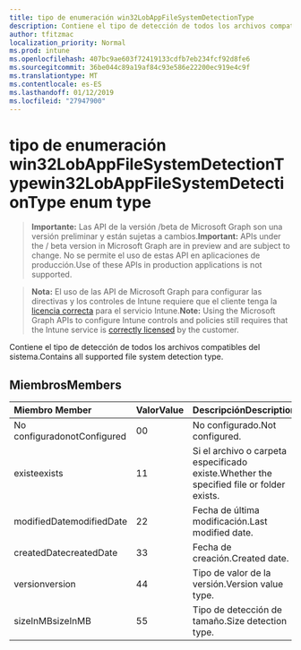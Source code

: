```yaml
---
title: tipo de enumeración win32LobAppFileSystemDetectionType
description: Contiene el tipo de detección de todos los archivos compatibles del sistema.
author: tfitzmac
localization_priority: Normal
ms.prod: intune
ms.openlocfilehash: 407bc9ae603f72419133cdfb7eb234fcf92d8fe6
ms.sourcegitcommit: 36be044c89a19af84c93e586e22200ec919e4c9f
ms.translationtype: MT
ms.contentlocale: es-ES
ms.lasthandoff: 01/12/2019
ms.locfileid: "27947900"
---
```

# <a name="win32lobappfilesystemdetectiontype-enum-type"></a><span data-ttu-id="41db7-103">tipo de enumeración win32LobAppFileSystemDetectionType</span><span class="sxs-lookup"><span data-stu-id="41db7-103">win32LobAppFileSystemDetectionType enum type</span></span>

> <span data-ttu-id="41db7-104">**Importante:** Las API de la versión /beta de Microsoft Graph son una versión preliminar y están sujetas a cambios.</span><span class="sxs-lookup"><span data-stu-id="41db7-104">**Important:** APIs under the / beta version in Microsoft Graph are in preview and are subject to change.</span></span> <span data-ttu-id="41db7-105">No se permite el uso de estas API en aplicaciones de producción.</span><span class="sxs-lookup"><span data-stu-id="41db7-105">Use of these APIs in production applications is not supported.</span></span>

> <span data-ttu-id="41db7-106">**Nota:** El uso de las API de Microsoft Graph para configurar las directivas y los controles de Intune requiere que el cliente tenga la [licencia correcta](https://go.microsoft.com/fwlink/?linkid=839381) para el servicio Intune.</span><span class="sxs-lookup"><span data-stu-id="41db7-106">**Note:** Using the Microsoft Graph APIs to configure Intune controls and policies still requires that the Intune service is [correctly licensed](https://go.microsoft.com/fwlink/?linkid=839381) by the customer.</span></span>

<span data-ttu-id="41db7-107">Contiene el tipo de detección de todos los archivos compatibles del sistema.</span><span class="sxs-lookup"><span data-stu-id="41db7-107">Contains all supported file system detection type.</span></span>
## <a name="members"></a><span data-ttu-id="41db7-108">Miembros</span><span class="sxs-lookup"><span data-stu-id="41db7-108">Members</span></span>
|<span data-ttu-id="41db7-109">Miembro	</span><span class="sxs-lookup"><span data-stu-id="41db7-109">Member</span></span>|<span data-ttu-id="41db7-110">Valor</span><span class="sxs-lookup"><span data-stu-id="41db7-110">Value</span></span>|<span data-ttu-id="41db7-111">Descripción</span><span class="sxs-lookup"><span data-stu-id="41db7-111">Description</span></span>|
|:---|:---|:---|
|<span data-ttu-id="41db7-112">No configurado</span><span class="sxs-lookup"><span data-stu-id="41db7-112">notConfigured</span></span>|<span data-ttu-id="41db7-113">0</span><span class="sxs-lookup"><span data-stu-id="41db7-113">0</span></span>|<span data-ttu-id="41db7-114">No configurado.</span><span class="sxs-lookup"><span data-stu-id="41db7-114">Not configured.</span></span>|
|<span data-ttu-id="41db7-115">existe</span><span class="sxs-lookup"><span data-stu-id="41db7-115">exists</span></span>|<span data-ttu-id="41db7-116">1</span><span class="sxs-lookup"><span data-stu-id="41db7-116">1</span></span>|<span data-ttu-id="41db7-117">Si el archivo o carpeta especificado existe.</span><span class="sxs-lookup"><span data-stu-id="41db7-117">Whether the specified file or folder exists.</span></span>|
|<span data-ttu-id="41db7-118">modifiedDate</span><span class="sxs-lookup"><span data-stu-id="41db7-118">modifiedDate</span></span>|<span data-ttu-id="41db7-119">2</span><span class="sxs-lookup"><span data-stu-id="41db7-119">2</span></span>|<span data-ttu-id="41db7-120">Fecha de última modificación.</span><span class="sxs-lookup"><span data-stu-id="41db7-120">Last modified date.</span></span>|
|<span data-ttu-id="41db7-121">createdDate</span><span class="sxs-lookup"><span data-stu-id="41db7-121">createdDate</span></span>|<span data-ttu-id="41db7-122">3</span><span class="sxs-lookup"><span data-stu-id="41db7-122">3</span></span>|<span data-ttu-id="41db7-123">Fecha de creación.</span><span class="sxs-lookup"><span data-stu-id="41db7-123">Created date.</span></span>|
|<span data-ttu-id="41db7-124">version</span><span class="sxs-lookup"><span data-stu-id="41db7-124">version</span></span>|<span data-ttu-id="41db7-125">4</span><span class="sxs-lookup"><span data-stu-id="41db7-125">4</span></span>|<span data-ttu-id="41db7-126">Tipo de valor de la versión.</span><span class="sxs-lookup"><span data-stu-id="41db7-126">Version value type.</span></span>|
|<span data-ttu-id="41db7-127">sizeInMB</span><span class="sxs-lookup"><span data-stu-id="41db7-127">sizeInMB</span></span>|<span data-ttu-id="41db7-128">5</span><span class="sxs-lookup"><span data-stu-id="41db7-128">5</span></span>|<span data-ttu-id="41db7-129">Tipo de detección de tamaño.</span><span class="sxs-lookup"><span data-stu-id="41db7-129">Size detection type.</span></span>|





